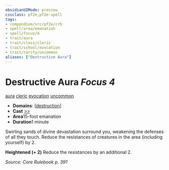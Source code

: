```yaml
---
obsidianUIMode: preview
cssclass: pf2e,pf2e-spell
tags:
- compendium/src/pf2e/crb
- spell/area/emanation
- spell/focus/4
- trait/aura
- trait/class/cleric
- trait/school/evocation
- trait/rarity/uncommon
aliases: ["Destructive Aura"]
---
```

# Destructive Aura *Focus 4*   
[aura](rules/traits/aura.md)  [cleric](rules/traits/cleric.md)  [evocation](evocation.md)  [uncommon](uncommon.md)  

- **Domains**: [[destruction](../domains.md#Destruction)]
- **Cast** [>>](chapter-9-playing-the-game.md#Actions "Two-Action") 
- **Area**15-foot emanation
- **Duration**1 minute

Swirling sands of divine devastation surround you, weakening the defenses of all they touch. Reduce the resistances of creatures in the area (including yourself) by 2.

**Heightened (+ 2)** Reduce the resistances by an additional 2.

*Source: Core Rulebook p. 391*
